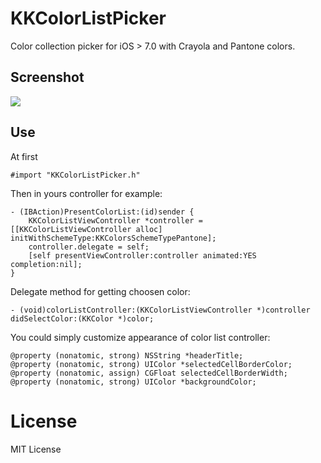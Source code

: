 KKColorListPicker
=================

Color collection picker for iOS > 7.0 with Crayola and Pantone colors.

## Screenshot
<img src="https://raw.github.com/leoru/KKColorListPicker/master/screenshots/screen.png">

## Use
At first
```objc
#import "KKColorListPicker.h"
```

Then in yours controller for example:
```objc
- (IBAction)PresentColorList:(id)sender {
    KKColorListViewController *controller = [[KKColorListViewController alloc] initWithSchemeType:KKColorsSchemeTypePantone];
    controller.delegate = self;
    [self presentViewController:controller animated:YES completion:nil];
}
```

Delegate method for getting choosen color:
```objc
- (void)colorListController:(KKColorListViewController *)controller didSelectColor:(KKColor *)color;
```

You could simply customize appearance of color list controller:
```objc
@property (nonatomic, strong) NSString *headerTitle;
@property (nonatomic, strong) UIColor *selectedCellBorderColor;
@property (nonatomic, assign) CGFloat selectedCellBorderWidth;
@property (nonatomic, strong) UIColor *backgroundColor;
```

License
=======

MIT License
